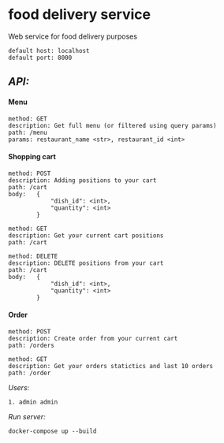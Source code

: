 # food delivery service
Web service for food delivery purposes

    default host: localhost
    default port: 8000

## *API:*

#### Menu

    method: GET
    description: Get full menu (or filtered using query params)
    path: /menu
    params: restaurant_name <str>, restaurant_id <int>


#### Shopping cart

    method: POST
    description: Adding positions to your cart
    path: /cart
    body:   {
                "dish_id": <int>,
                "quantity": <int>
            }

    method: GET
    description: Get your current cart positions
    path: /cart

    method: DELETE
    description: DELETE positions from your cart
    path: /cart
    body:   {
                "dish_id": <int>,
                "quantity": <int>
            }


#### Order
    method: POST
    description: Create order from your current cart
    path: /orders

    method: GET
    description: Get your orders statictics and last 10 orders
    path: /order


*Users:*

    1. admin admin

*Run server:*
    
    docker-compose up --build